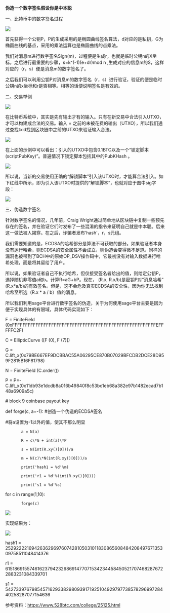 **伪造一个数字签名假设你是中本聪**

一、比特币中的数字签名过程

![](https://github.com/yuuu218/Innovation-pioneering/blob/main/image/R1.png?raw=true)

首先获得一个公钥P，P的生成采用的是椭圆曲线签名算法，d对应的是私钥，G为椭圆曲线的基点，采用的乘法运算也是椭圆曲线的点乘法。

我们对消息m进行数字签名Sign(m)，过程便是生成r，也就是临时公钥n的X坐标，之后进行最重要的步骤，s=k\^(-1)(e+dr)mod n ,生成对应的信息m的S，这样对应的（r，s）便是消息m的数字签名了。

之后我们可以利用公钥P对消息m的数字签名（r，s）进行验证，验证的便是临时公钥n的x坐标和r是否相等。相等的话便说明签名是有效的。

二、交易举例

![](https://github.com/yuuu218/Innovation-pioneering/blob/main/image/R2.png?raw=true)

在比特币系统中，其实是先有输出才有的输入。只有在新交易中合法引入UTXO，才可以构建成合法的交易。输入 = 之前的未被花费的输出（UTXO），所以我们通过查找txid找到区块链中之前的UTXO来验证输入合法。

![](https://github.com/yuuu218/Innovation-pioneering/blob/main/image/R3.png?raw=true)

在上面的示例中可以看出：引入的UTXO中包含0.1BTC以及一个“锁定脚本(scriptPubKey)”。普遍情况下锁定脚本包括其中的PubKHash 。

![](https://github.com/yuuu218/Innovation-pioneering/blob/main/image/R4.png?raw=true)

所以说，当新的交易使用正确的“解锁脚本”引入该UTXO时，才能算合法引入。如下红线中所示，即为引入该UTXO时提供的“解锁脚本”，也就对应于图中sig字段：

![](https://github.com/yuuu218/Innovation-pioneering/blob/main/image/R5.png?raw=true)

三、伪造数字签名

针对数字签名的情况，几年前，Craig Wright通过简单地从区块链中复制一些预先存在的签名，并在验证它们时发布了一些混淆的指令来证明自己就是中本聪。后来这一做法被人揭穿。在之后，诈骗者发布’hash'，r，s元组。

我们需要知道的是，ECDSA的哈希部分是算法不可获取的部分。如果验证者本身没有运行哈希，则ECDSA的安全属性不会成立，则伪造会变得微不足道。同样的漏洞也被带到了BCH中的原始OP_DSV操作码中，它最初没有对输入数据进行哈希处理，而是将其留给了用户。

所以说，如果验证者自己不执行哈希，但仅接受签名者给出的值，则给定公钥P，选择随机非零值a和b。计算R=aG+bP。现在， (R.x, R.x/b)是密钥P对“消息哈希” (R.x\*a/b)的有效签名。但是，这不会危及真实ECDSA的安全性，因为你无法找到哈希至所选（R.x \* a / b）值的消息。

所以我们利用sage平台进行数字签名的伪造，关于为何使用sage平台主要是因为便于实现具体的有限域，具体代码实现如下：

F = FiniteField (0xFFFFFFFFFFFFFFFFFFFFFFFFFFFFFFFFFFFFFFFFFFFFFFFFFFFFFFFEFFFFFC2F)

C = EllipticCurve ([F (0), F (7)])

G = C.lift_x(0x79BE667EF9DCBBAC55A06295CE870B07029BFCDB2DCE28D959F2815B16F81798)

N = FiniteField (C.order())

P = P=-C.lift_x(0x11db93e1dcdb8a016b49840f8c53bc1eb68a382e97b1482ecad7b148a6909a5c)

\# block 9 coinbase payout key

def forge(c, a=-1): \#创造一个伪造的ECDSA签名

\#将a设置为-1以外的值，使其不那么明显

           a = N(a)

           R = c\*G + int(a)\*P

           s = N(int(R.xy()[0]))/a

           m = N(c)\*N(int(R.xy()[0]))/a

           print('hash1 = %d'%m)

           print('r1 = %d'%(int(R.xy()[0])))

           print('s1 = %d'%s)

for c in range(1,10):

           forge(c)

![](https://github.com/yuuu218/Innovation-pioneering/blob/main/image/R6.png?raw=true)

实现结果为：

![](https://github.com/yuuu218/Innovation-pioneering/blob/main/image/R7.png?raw=true)

hash1 = 25292222169426362969760742810503101183086560848420849767135309758511048414376

r1 = 61518691557461623794232686914770715342344584505217074682876722883231084339701

s1 = 54273397679854571629338298093917192510492979773857829699728440258287077154636

参考资料：https://www.528btc.com/college/25125.html
